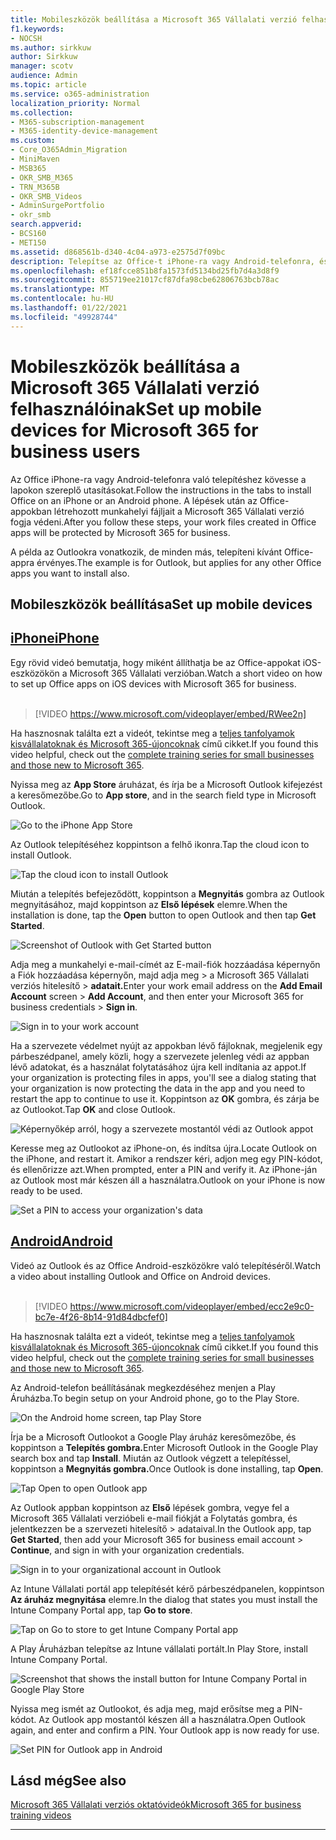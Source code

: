 ```yaml
---
title: Mobileszközök beállítása a Microsoft 365 Vállalati verzió felhasználóinak
f1.keywords:
- NOCSH
ms.author: sirkkuw
author: Sirkkuw
manager: scotv
audience: Admin
ms.topic: article
ms.service: o365-administration
localization_priority: Normal
ms.collection:
- M365-subscription-management
- M365-identity-device-management
ms.custom:
- Core_O365Admin_Migration
- MiniMaven
- MSB365
- OKR_SMB_M365
- TRN_M365B
- OKR_SMB_Videos
- AdminSurgePortfolio
- okr_smb
search.appverid:
- BCS160
- MET150
ms.assetid: d868561b-d340-4c04-a973-e2575d7f09bc
description: Telepítse az Office-t iPhone-ra vagy Android-telefonra, és munkahelyi fájljait az Office-appokban a Microsoft 365 Vállalati verzió fogja védeni.
ms.openlocfilehash: ef18fcce851b8fa1573fd5134bd25fb7d4a3d8f9
ms.sourcegitcommit: 855719ee21017cf87dfa98cbe62806763bcb78ac
ms.translationtype: MT
ms.contentlocale: hu-HU
ms.lasthandoff: 01/22/2021
ms.locfileid: "49928744"
---
```

# <a name="set-up-mobile-devices-for-microsoft-365-for-business-users"></a><span data-ttu-id="ba893-103">Mobileszközök beállítása a Microsoft 365 Vállalati verzió felhasználóinak</span><span class="sxs-lookup"><span data-stu-id="ba893-103">Set up mobile devices for Microsoft 365 for business users</span></span>

<span data-ttu-id="ba893-104">Az Office iPhone-ra vagy Android-telefonra való telepítéshez kövesse a lapokon szereplő utasításokat.</span><span class="sxs-lookup"><span data-stu-id="ba893-104">Follow the instructions in the tabs to install Office on an iPhone or an Android phone.</span></span> <span data-ttu-id="ba893-105">A lépések után az Office-appokban létrehozott munkahelyi fájljait a Microsoft 365 Vállalati verzió fogja védeni.</span><span class="sxs-lookup"><span data-stu-id="ba893-105">After you follow these steps, your work files created in Office apps will be protected by Microsoft 365 for business.</span></span>

<span data-ttu-id="ba893-106">A példa az Outlookra vonatkozik, de minden más, telepíteni kívánt Office-appra érvényes.</span><span class="sxs-lookup"><span data-stu-id="ba893-106">The example is for Outlook, but applies for any other Office apps you want to install also.</span></span>
  
## <a name="set-up-mobile-devices"></a><span data-ttu-id="ba893-107">Mobileszközök beállítása</span><span class="sxs-lookup"><span data-stu-id="ba893-107">Set up mobile devices</span></span>

## <a name="iphone"></a>[<span data-ttu-id="ba893-108">iPhone</span><span class="sxs-lookup"><span data-stu-id="ba893-108">iPhone</span></span>](#tab/iPhone)
  
<span data-ttu-id="ba893-109">Egy rövid videó bemutatja, hogy miként állíthatja be az Office-appokat iOS-eszközökön a Microsoft 365 Vállalati verzióban.</span><span class="sxs-lookup"><span data-stu-id="ba893-109">Watch a short video on how to set up Office apps on iOS devices with Microsoft 365 for business.</span></span><br><br>

> [!VIDEO https://www.microsoft.com/videoplayer/embed/RWee2n] 

<span data-ttu-id="ba893-110">Ha hasznosnak találta ezt a videót, tekintse meg a [teljes tanfolyamok kisvállalatoknak és Microsoft 365-újoncoknak](https://support.microsoft.com/office/6ab4bbcd-79cf-4000-a0bd-d42ce4d12816) című cikket.</span><span class="sxs-lookup"><span data-stu-id="ba893-110">If you found this video helpful, check out the [complete training series for small businesses and those new to Microsoft 365](https://support.microsoft.com/office/6ab4bbcd-79cf-4000-a0bd-d42ce4d12816).</span></span>

<span data-ttu-id="ba893-111">Nyissa meg az **App Store** áruházat, és írja be a Microsoft Outlook kifejezést a keresőmezőbe.</span><span class="sxs-lookup"><span data-stu-id="ba893-111">Go to **App store**, and in the search field type in Microsoft Outlook.</span></span>
  
![Go to the iPhone App Store](../media/886913de-76e5-4883-8ed0-4eb3ec06188f.png)
  
<span data-ttu-id="ba893-113">Az Outlook telepítéséhez koppintson a felhő ikonra.</span><span class="sxs-lookup"><span data-stu-id="ba893-113">Tap the cloud icon to install Outlook.</span></span>
  
![Tap the cloud icon to install Outlook](../media/665e1620-948a-4ab8-b914-dca49530142c.png)
  
<span data-ttu-id="ba893-115">Miután a telepítés befejeződött, koppintson a **Megnyitás** gombra az Outlook megnyitásához, majd koppintson az **Első lépések** elemre.</span><span class="sxs-lookup"><span data-stu-id="ba893-115">When the installation is done, tap the **Open** button to open Outlook and then tap **Get Started**.</span></span>
  
![Screenshot of Outlook with Get Started button](../media/005bedec-ae50-4d75-b3bb-e7cef9e2561c.png)
  
<span data-ttu-id="ba893-117">Adja meg a munkahelyi  e-mail-címét az E-mail-fiók hozzáadása képernyőn a Fiók hozzáadása képernyőn, majd adja meg \> a Microsoft 365 Vállalati verziós hitelesítő \> **adatait.**</span><span class="sxs-lookup"><span data-stu-id="ba893-117">Enter your work email address on the **Add Email Account** screen \> **Add Account**, and then enter your Microsoft 365 for business credentials \> **Sign in**.</span></span>
  
![Sign in to your work account](../media/3cef1fb5-7bec-4d3d-8542-872b731ce19f.png)
  
<span data-ttu-id="ba893-119">Ha a szervezete védelmet nyújt az appokban lévő fájloknak, megjelenik egy párbeszédpanel, amely közli, hogy a szervezete jelenleg védi az appban lévő adatokat, és a használat folytatásához újra kell indítania az appot.</span><span class="sxs-lookup"><span data-stu-id="ba893-119">If your organization is protecting files in apps, you'll see a dialog stating that your organization is now protecting the data in the app and you need to restart the app to continue to use it.</span></span> <span data-ttu-id="ba893-120">Koppintson az **OK** gombra, és zárja be az Outlookot.</span><span class="sxs-lookup"><span data-stu-id="ba893-120">Tap **OK** and close Outlook.</span></span> 
  
![Képernyőkép arról, hogy a szervezete mostantól védi az Outlook appot](../media/fb4c1c84-b1e9-42e1-8070-c13dcf79fb09.png)
  
<span data-ttu-id="ba893-122">Keresse meg az Outlookot az iPhone-on, és indítsa újra.</span><span class="sxs-lookup"><span data-stu-id="ba893-122">Locate Outlook on the iPhone, and restart it.</span></span> <span data-ttu-id="ba893-123">Amikor a rendszer kéri, adjon meg egy PIN-kódot, és ellenőrizze azt.</span><span class="sxs-lookup"><span data-stu-id="ba893-123">When prompted, enter a PIN and verify it.</span></span> <span data-ttu-id="ba893-124">Az iPhone-ján az Outlook most már készen áll a használatra.</span><span class="sxs-lookup"><span data-stu-id="ba893-124">Outlook on your iPhone is now ready to be used.</span></span>
  
![Set a PIN to access your organization's data](../media/64f2630b-3164-47a4-9dd6-ca0c29ed5fb3.png)
  
## <a name="android"></a>[<span data-ttu-id="ba893-126">Android</span><span class="sxs-lookup"><span data-stu-id="ba893-126">Android</span></span>](#tab/Android)
  
<span data-ttu-id="ba893-127">Videó az Outlook és az Office Android-eszközökre való telepítéséről.</span><span class="sxs-lookup"><span data-stu-id="ba893-127">Watch a video about installing Outlook and Office on Android devices.</span></span><br><br>

> [!VIDEO https://www.microsoft.com/videoplayer/embed/ecc2e9c0-bc7e-4f26-8b14-91d84dbcfef0] 

<span data-ttu-id="ba893-128">Ha hasznosnak találta ezt a videót, tekintse meg a [teljes tanfolyamok kisvállalatoknak és Microsoft 365-újoncoknak](https://support.microsoft.com/office/6ab4bbcd-79cf-4000-a0bd-d42ce4d12816) című cikket.</span><span class="sxs-lookup"><span data-stu-id="ba893-128">If you found this video helpful, check out the [complete training series for small businesses and those new to Microsoft 365](https://support.microsoft.com/office/6ab4bbcd-79cf-4000-a0bd-d42ce4d12816).</span></span>

<span data-ttu-id="ba893-129">Az Android-telefon beállításának megkezdéséhez menjen a Play Áruházba.</span><span class="sxs-lookup"><span data-stu-id="ba893-129">To begin setup on your Android phone, go to the Play Store.</span></span>
  
![On the Android home screen, tap Play Store](../media/93df88e7-c778-40e1-b35e-868ca6e97f6c.png)
  
<span data-ttu-id="ba893-131">Írja be a Microsoft Outlookot a Google Play áruház keresőmezőbe, és koppintson a **Telepítés gombra.**</span><span class="sxs-lookup"><span data-stu-id="ba893-131">Enter Microsoft Outlook in the Google Play search box and tap **Install**.</span></span> <span data-ttu-id="ba893-132">Miután az Outlook végzett a telepítéssel, koppintson a **Megnyitás gombra.**</span><span class="sxs-lookup"><span data-stu-id="ba893-132">Once Outlook is done installing, tap **Open**.</span></span>
  
![Tap Open to open Outlook app](../media/8b4c5937-8875-4b5a-a5b6-b8c6c9cd6240.png)
  
<span data-ttu-id="ba893-134">Az Outlook appban koppintson az **Első** lépések gombra, vegye fel a Microsoft 365 Vállalati verzióbeli e-mail fiókját a Folytatás gombra, és jelentkezzen be a szervezeti hitelesítő \> adataival.</span><span class="sxs-lookup"><span data-stu-id="ba893-134">In the Outlook app, tap **Get Started**, then add your Microsoft 365 for business email account \> **Continue**, and sign in with your organization credentials.</span></span>
  
![Sign in to your organizational account in Outlook](../media/18f67c66-4bab-4b99-94bd-080839312e29.png)
  
<span data-ttu-id="ba893-136">Az Intune Vállalati portál app telepítését kérő párbeszédpanelen, koppintson **Az áruház megnyitása** elemre.</span><span class="sxs-lookup"><span data-stu-id="ba893-136">In the dialog that states you must install the Intune Company Portal app, tap **Go to store**.</span></span>
  
![Tap on Go to store to get Intune Company Portal app](../media/a702d712-5622-45dd-a511-b1adaee63071.png)
  
<span data-ttu-id="ba893-138">A Play Áruházban telepítse az Intune vállalati portált.</span><span class="sxs-lookup"><span data-stu-id="ba893-138">In Play Store, install Intune Company Portal.</span></span>
  
![Screenshot that shows the install button for Intune Company Portal in Google Play Store](../media/5e0408f2-3f37-44dd-80ed-13ca2ac6df0c.png)
  
<span data-ttu-id="ba893-p105">Nyissa meg ismét az Outlookot, és adja meg, majd erősítse meg a PIN-kódot. Az Outlook app mostantól készen áll a használatra.</span><span class="sxs-lookup"><span data-stu-id="ba893-p105">Open Outlook again, and enter and confirm a PIN. Your Outlook app is now ready for use.</span></span>
  
![Set  PIN for Outlook app in Android](../media/edb91afb-f1ed-451a-bc6b-8ccba664e055.png)

## <a name="see-also"></a><span data-ttu-id="ba893-143">Lásd még</span><span class="sxs-lookup"><span data-stu-id="ba893-143">See also</span></span>

[<span data-ttu-id="ba893-144">Microsoft 365 Vállalati verziós oktatóvideók</span><span class="sxs-lookup"><span data-stu-id="ba893-144">Microsoft 365 for business training videos</span></span>](https://support.microsoft.com/office/6ab4bbcd-79cf-4000-a0bd-d42ce4d12816)

---
